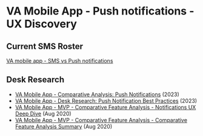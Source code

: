 # VA Mobile App - Push notifications - UX Discovery

## Current SMS Roster
[VA mobile app - SMS vs Push notifications](https://docs.google.com/spreadsheets/d/15II0OsOnKQrqr-5DQiCNa5MQq9qN2vhANVpU0yOzGf0/edit#gid=0)

## Desk Research
- [VA Mobile App - Comparative Analysis: Push Notifications](https://github.com/department-of-veterans-affairs/va.gov-team/blob/master/products/va-mobile-app/features/Push%20Notifications/discovery/push-notification-comparative-analysis-2023.md) (2023)
- [VA Mobile App - Desk Research: Push Notification Best Practices](https://github.com/department-of-veterans-affairs/va.gov-team/blob/master/products/va-mobile-app/features/Push%20Notifications/discovery/push-notification-best-practices.md) (2023)
- [VA Mobile App - MVP - Comparative Feature Analysis - Notifications UX Deep Dive](https://github.com/department-of-veterans-affairs/va.gov-team/blob/master/products/va-mobile-app/ux-research/comparative-feature-analysis/notifications-deep-dive.md) (Aug 2020)  
- [VA Mobile App - MVP - Comparative Feature Analysis - Comparative Feature Analysis Summary](https://github.com/department-of-veterans-affairs/va.gov-team/blob/master/products/va-mobile-app/ux-research/comparative-feature-analysis/summary.md) (Aug 2020)
